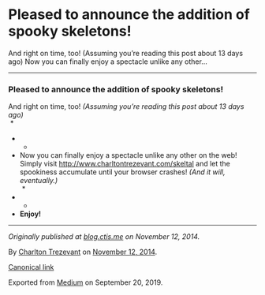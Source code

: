 Pleased to announce the addition of spooky skeletons!
=====================================================

And right on time, too! (Assuming you’re reading this post about 13 days
ago) Now you can finally enjoy a spectacle unlike any other…

------------------------------------------------------------------------

### Pleased to announce the addition of spooky skeletons!

And right on time, too! *(Assuming you’re reading this post about 13
days ago)*  
 *  
* *  
* Now you can finally enjoy a spectacle unlike any other on the web!
Simply visit
<a href="http://www.charltontrezevant.com/skeltal/" class="markup--anchor markup--p-anchor">http://www.charltontrezevant.com/skeltal</a>
and let the spookiness accumulate until your browser crashes! *(And it
will, eventually.)*  
 *  
* *  
* **Enjoy!**

------------------------------------------------------------------------

*Originally published at*
<a href="http://blog.ctis.me/2014/11/pleased-to-announce-addition-of-spooky.html" class="markup--anchor markup--p-anchor"><em>blog.ctis.me</em></a>
*on November 12, 2014.*

By
<a href="https://medium.com/@charltontrez" class="p-author h-card">Charlton Trezevant</a>
on [November 12, 2014](https://medium.com/p/a0d8b295182f).

<a href="https://medium.com/@charltontrez/pleased-to-announce-the-addition-of-spooky-skeletons-a0d8b295182f" class="p-canonical">Canonical link</a>

Exported from [Medium](https://medium.com) on September 20, 2019.
